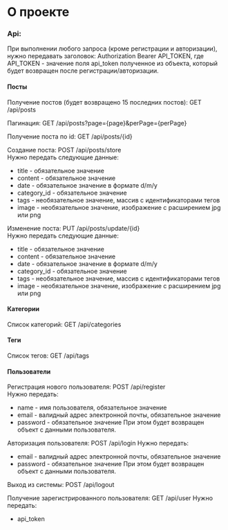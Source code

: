 # О проекте

### Api:
При выполнении любого запроса (кроме регистрации и авторизации), нужно передавать заголовок: 
Authorization Bearer API_TOKEN, где API_TOKEN - значение поля api_token полученное из объекта, который будет возвращен после регистрации/авторизации.

#### Посты

Получение постов (будет возвращено 15 последних постов): GET /api/posts

Пагинация: GET /api/posts?page={page}&perPage={perPage}

Получение поста по id: GET /api/posts/{id}

Создание поста: POST /api/posts/store  
Нужно передать следующие данные:
- title - обязательное значение
- content - обязательное значение
- date - обязательное значение в формате d/m/y
- category_id - обязательное значение
- tags - необязательное значение, массив с идентификаторами тегов
- image - необязательное значение, изображение с расширением jpg или png

Изменение поста: PUT /api/posts/update/{id}  
Нужно передать следующие данные:  
- title - обязательное значение
- content - обязательное значение
- date - обязательное значение в формате d/m/y
- category_id - обязательное значение
- tags - необязательное значение, массив с идентификаторами тегов
- image - необязательное значение, изображение с расширением jpg или png

#### Категории
Список категорий: GET /api/categories

#### Теги
Список тегов: GET /api/tags

#### Пользователи
Регистрация нового пользователя: POST /api/register  
Нужно передать:
- name - имя пользователя, обязательное значение
- email - валидный адрес электронной почты, обязательное значение
- password - обязательное значение
При этом будет возвращен объект с данными пользователя.

Авторизация пользователя: POST /api/login
Нужно передать:
- email - валидный адрес электронной почты, обязательное значение
- password - обязательное значение
При этом будет возвращен объект с данными пользователя.

Выход из системы:  POST /api/logout

Получение зарегистрированного пользователя: GET /api/user
Нужно передать:
- api_token
